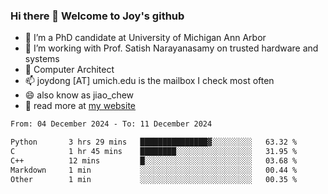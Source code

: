### Hi there 👋 Welcome to Joy's github

- 🔭 I’m a PhD candidate at University of Michigan Ann Arbor
- 🌱 I’m working with Prof. Satish Narayanasamy on trusted hardware and systems
- 👯 Computer Architect
- 📫 joydong [AT] umich.edu is the mailbox I check most often
- 😄 also know as jiao_chew
- 💬 read more at [my website](https://joydddd.github.io/)
<!--START_SECTION:waka-->

```txt
From: 04 December 2024 - To: 11 December 2024

Python       3 hrs 29 mins   ███████████████▓░░░░░░░░░   63.32 %
C            1 hr 45 mins    ████████░░░░░░░░░░░░░░░░░   31.95 %
C++          12 mins         █░░░░░░░░░░░░░░░░░░░░░░░░   03.68 %
Markdown     1 min           ░░░░░░░░░░░░░░░░░░░░░░░░░   00.44 %
Other        1 min           ░░░░░░░░░░░░░░░░░░░░░░░░░   00.35 %
```

<!--END_SECTION:waka-->
